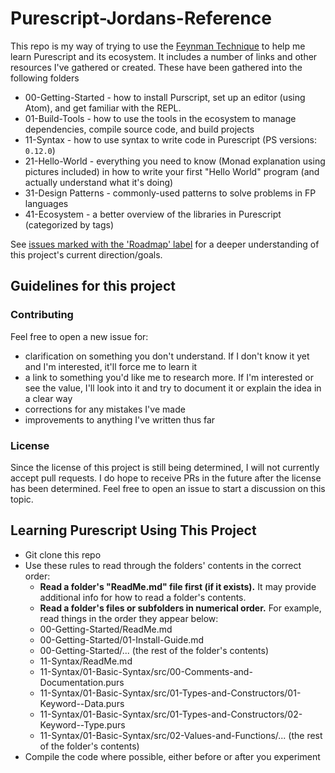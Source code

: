 # Purescript-Jordans-Reference

This repo is my way of trying to use the [Feynman Technique](https://medium.com/taking-note/learning-from-the-feynman-technique-5373014ad230) to help me learn Purescript and its ecosystem. It includes a number of links and other resources I've gathered or created. These have been gathered into the following folders

- 00-Getting-Started - how to install Purscript, set up an editor (using Atom), and get familiar with the REPL.
- 01-Build-Tools - how to use the tools in the ecosystem to manage dependencies, compile source code, and build projects
- 11-Syntax - how to use syntax to write code in Purescript (PS versions: `0.12.0`)
- 21-Hello-World - everything you need to know (Monad explanation using pictures included) in how to write your first "Hello World" program (and actually understand what it's doing)
- 31-Design Patterns - commonly-used patterns to solve problems in FP languages
- 41-Ecosystem - a better overview of the libraries in Purescript (categorized by tags)

See [issues marked with the 'Roadmap' label](https://github.com/JordanMartinez/purescript-jordans-reference/issues?q=is%3Aopen+is%3Aissue+label%3ARoadmap) for a deeper understanding of this project's current direction/goals.

## Guidelines for this project

### Contributing

Feel free to open a new issue for:
- clarification on something you don't understand. If I don't know it yet and I'm interested, it'll force me to learn it
- a link to something you'd like me to research more. If I'm interested or see the value, I'll look into it and try to document it or explain the idea in a clear way
- corrections for any mistakes I've made
- improvements to anything I've written thus far

### License

Since the license of this project is still being determined, I will not currently accept pull requests. I do hope to receive PRs in the future after the license has been determined. Feel free to open an issue to start a discussion on this topic.

## Learning Purescript Using This Project

- Git clone this repo
- Use these rules to read through the folders' contents in the correct order:
    - **Read a folder's "ReadMe.md" file first (if it exists).** It may provide additional info for how to read a folder's contents.
    - **Read a folder's files or subfolders in numerical order.** For example, read things in the order they appear below:
    - 00-Getting-Started/ReadMe.md
    - 00-Getting-Started/01-Install-Guide.md
    - 00-Getting-Started/... (the rest of the folder's contents)
    - 11-Syntax/ReadMe.md
    - 11-Syntax/01-Basic-Syntax/src/00-Comments-and-Documentation.purs
    - 11-Syntax/01-Basic-Syntax/src/01-Types-and-Constructors/01-Keyword--Data.purs
    - 11-Syntax/01-Basic-Syntax/src/01-Types-and-Constructors/02-Keyword--Type.purs
    - 11-Syntax/01-Basic-Syntax/src/02-Values-and-Functions/... (the rest of the folder's contents)
- Compile the code where possible, either before or after you experiment
